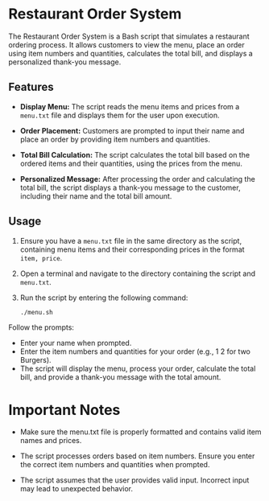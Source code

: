 
# Restaurant Order System

The Restaurant Order System is a Bash script that simulates a restaurant ordering process. It allows customers to view the menu, place an order using item numbers and quantities, calculates the total bill, and displays a personalized thank-you message.

## Features

- **Display Menu:** The script reads the menu items and prices from a `menu.txt` file and displays them for the user upon execution.

- **Order Placement:** Customers are prompted to input their name and place an order by providing item numbers and quantities.

- **Total Bill Calculation:** The script calculates the total bill based on the ordered items and their quantities, using the prices from the menu.

- **Personalized Message:** After processing the order and calculating the total bill, the script displays a thank-you message to the customer, including their name and the total bill amount.

## Usage

1. Ensure you have a `menu.txt` file in the same directory as the script, containing menu items and their corresponding prices in the format `item, price`.

2. Open a terminal and navigate to the directory containing the script and `menu.txt`.

3. Run the script by entering the following command:

   ```bash
   ./menu.sh

 Follow the prompts:
- Enter your name when prompted.
- Enter the item numbers and quantities for your order (e.g., 1 2 for two Burgers).
- The script will display the menu, process your order, calculate the total bill, and provide a thank-you message with the total amount.
# Important Notes

- Make sure the menu.txt file is properly formatted and contains valid item names and prices.

- The script processes orders based on item numbers. Ensure you enter the correct item numbers and quantities when prompted.

- The script assumes that the user provides valid input. Incorrect input may lead to unexpected behavior.